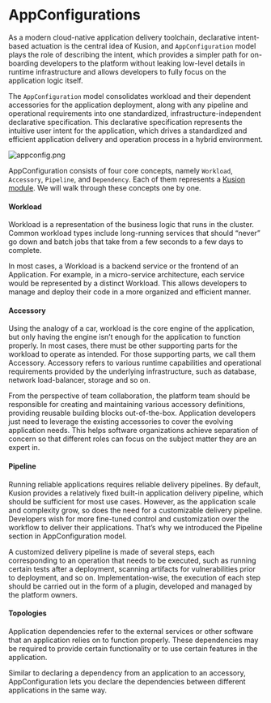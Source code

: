 # AppConfigurations

As a modern cloud-native application delivery toolchain, declarative intent-based actuation is the central idea of Kusion, and `AppConfiguration` model plays the role of describing the intent, which provides a simpler path for on-boarding developers to the platform without leaking low-level details in runtime infrastructure and allows developers to fully focus on the application logic itself.

The `AppConfiguration` model consolidates workload and their dependent accessories for the application deployment, along with any pipeline and operational requirements into one standardized, infrastructure-independent declarative specification. This declarative specification represents the intuitive user intent for the application, which drives a standardized and efficient application delivery and operation process in a hybrid environment.

![appconfig.png](/img/docs/concept/appconfig.png)

AppConfiguration consists of four core concepts, namely `Workload`, `Accessory`, `Pipeline`, and `Dependency`. Each of them represents a [Kusion module](./3-module/1-overview.md). We will walk through these concepts one by one.

#### Workload

Workload is a representation of the business logic that runs in the cluster. Common workload types include long-running services that should “never” go down and batch jobs that take from a few seconds to a few days to complete. 

In most cases, a Workload is a backend service or the frontend of an Application. For example, in a micro-service architecture, each service would be represented by a distinct Workload. This allows developers to manage and deploy their code in a more organized and efficient manner.

#### Accessory

Using the analogy of a car, workload is the core engine of the application, but only having the engine isn’t enough for the application to function properly. In most cases, there must be other supporting parts for the workload to operate as intended. For those supporting parts, we call them Accessory. Accessory refers to various runtime capabilities and operational requirements provided by the underlying infrastructure, such as database, network load-balancer, storage and so on.

From the perspective of team collaboration, the platform team should be responsible for creating and maintaining various accessory definitions, providing reusable building blocks out-of-the-box. Application developers just need to leverage the existing accessories to cover the evolving application needs. This helps software organizations achieve separation of concern so that different roles can focus on the subject matter they are an expert in.

#### Pipeline

Running reliable applications requires reliable delivery pipelines. By default, Kusion provides a relatively fixed built-in application delivery pipeline, which should be sufficient for most use cases. However, as the application scale and complexity grow, so does the need for a customizable delivery pipeline. Developers wish for more fine-tuned control and customization over the workflow to deliver their applications. That’s why we introduced the Pipeline section in AppConfiguration model.

A customized delivery pipeline is made of several steps, each corresponding to an operation that needs to be executed, such as running certain tests after a deployment, scanning artifacts for vulnerabilities prior to deployment, and so on. Implementation-wise, the execution of each step should be carried out in the form of a plugin, developed and managed by the platform owners.

#### Topologies

Application dependencies refer to the external services or other software that an application relies on to function properly. These dependencies may be required to provide certain functionality or to use certain features in the application.

Similar to declaring a dependency from an application to an accessory, AppConfiguration lets you declare the dependencies between different applications in the same way.
